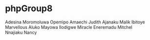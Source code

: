 # phpGroup8

Adesina Moromoluwa Opemipo
Amaechi Judith
Ajanaku Malik
Ibitoye Marvellous
Aluko Mayowa
Ilodigwe Miracle
Eneremadu Mitchel
Nnajiaku Nancy
